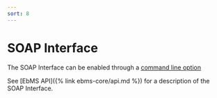 ```yaml
---
sort: 8
---
```


# SOAP Interface

The SOAP Interface can be enabled through a [command line option](/ebms-admin/command.html#start-with-soap-interface)

See [EbMS API]({% link ebms-core/api.md %}) for a description of the SOAP Interface.